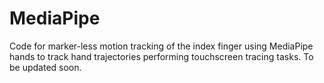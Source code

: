 # MediaPipe


Code for marker-less motion tracking of the index finger using MediaPipe hands to track hand trajectories performing touchscreen tracing tasks.
To be updated soon. 
